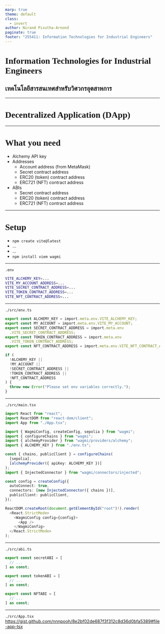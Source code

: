 ```yaml
---
marp: true
theme: default
class:
  - invert
author: Nirand Pisutha-Arnond
paginate: true
footer: "255411: Information Technologies for Industrial Engineers"
---
```


<style>
@import url('https://fonts.googleapis.com/css2?family=Prompt:ital,wght@0,100;0,300;0,400;0,700;1,100;1,300;1,400;1,700&display=swap');

    :root {
    font-family: Prompt;
    --hl-color: #D57E7E;
}
h1 {
  font-family: Prompt
}
</style>

# Information Technologies for Industrial Engineers

## เทคโนโลยีสารสนเทศสำหรับวิศวกรอุตสาหการ

---

# Decentralized Application (DApp)

---

# What you need

- Alchemy API key
- Addresses
  - Account address (from MetaMask)
  - Secret contract address
  - ERC20 (token) contract address
  - ERC721 (NFT) contract address
- ABIs
  - Secret contract address
  - ERC20 (token) contract address
  - ERC721 (NFT) contract address

---

# Setup

- `npm create vite@latest`
- ...
- ...
- `npm install viem wagmi`

---

`.env`

```bash
VITE_ALCHEMY_KEY=...
VITE_MY_ACCOUNT_ADDRESS=...
VITE_SECRET_CONTRACT_ADDRESS=...
VITE_TOKEN_CONTRACT_ADDRESS=...
VITE_NFT_CONTRACT_ADDRESS=...
```

---

`./src/env.ts`

```ts
export const ALCHEMY_KEY = import.meta.env.VITE_ALCHEMY_KEY;
export const MY_ACCOUNT = import.meta.env.VITE_MY_ACCOUNT;
export const SECRET_CONTRACT_ADDRESS = import.meta.env
  .VITE_SECRET_CONTRACT_ADDRESS;
export const TOKEN_CONTRACT_ADDRESS = import.meta.env
  .VITE_TOKEN_CONTRACT_ADDRESS;
export const NFT_CONTRACT_ADDRESS = import.meta.env.VITE_NFT_CONTRACT_ADDRESS;

if (
  !ALCHEMY_KEY ||
  !MY_ACCOUNT ||
  !SECRET_CONTRACT_ADDRESS ||
  !TOKEN_CONTRACT_ADDRESS ||
  !NFT_CONTRACT_ADDRESS
) {
  throw new Error("Please set env variables correctly.");
}
```

---

`./src/main.tsx`

```ts
import React from "react";
import ReactDOM from "react-dom/client";
import App from "./App.tsx";

import { WagmiConfig, createConfig, sepolia } from "wagmi";
import { configureChains } from "wagmi";
import { alchemyProvider } from "wagmi/providers/alchemy";
import { ALCHEMY_KEY } from "./env.ts";

const { chains, publicClient } = configureChains(
  [sepolia],
  [alchemyProvider({ apiKey: ALCHEMY_KEY })]
);
import { InjectedConnector } from "wagmi/connectors/injected";

const config = createConfig({
  autoConnect: true,
  connectors: [new InjectedConnector({ chains })],
  publicClient: publicClient,
});

ReactDOM.createRoot(document.getElementById("root")!).render(
  <React.StrictMode>
    <WagmiConfig config={config}>
      <App />
    </WagmiConfig>
  </React.StrictMode>
);
```

---

`./src/abi.ts`

```ts
export const secretABI = [
  // ...
] as const;

export const tokenABI = [
  // ...
] as const;

export const NFTABI = [
  // ...
] as const;
```

---

`./src/App.tsx`
https://gist.github.com/nnnpooh/8e2bf02de687f3f312c8d36d0bfa5389#file-app-tsx
